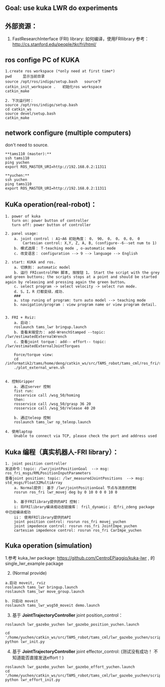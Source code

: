 ## Goal:  use kuka LWR do experiments
## 外部资源：
1. FastResearchInterface (FRI) library:
  如何编译，使用FRIlibrary 参考： http://cs.stanford.edu/people/tkr/fri/html/

## ros confige PC of KUKA
```
1.create ros workspace (*only need at first time*)
pwd     显示当前目录
source /opt/ros/indigo/setup.bash   source下
catkin_init_workspace .   初始化ros workspace
catkin_make

2. 下次运行时：
source /opt/ros/indigo/setup.bash
cd catkin_ws
source devel/setup.bash
catkin_make
```

## network configure (multiple computers)
don't need to source.
```
**tams110 (master):**
ssh tams110
ping yuchen
export ROS_MASTER_URI=http://192.168.0.2:11311

**yuchen:**
ssh yuchen
ping tams110
export ROS_MASTER_URI=http://192.168.0.2:11311
```


## KuKa operation(real-robot)：
```
1. power of kuka
   turn on: power button of controller
   turn off: power button of controller

2. panel usage:
    a. joint control : A1~A6 初始角度： 0， 90， 0， 0， 0，0， 0
        Cartesian control: X,Y, Z, A, B, (configure--6--set num to 1)
    b. 模式选择： T-teaching mode , o-automatic mode
    c. 改变语言： configuration --> 9 --> language --> English

2. start: KUKA and ros.
    a. 切换到： automatic model
    b. 运行 FRIcontrolFNH 脚本, 按按钮 1， Start the script with the grey and green buttons; the scripts stops at a point and should be started again by releasing and pressing again the green button。
    c. select program -> select velocity -> select run mode.
    d. S，I，R 灯都变绿，成功.
    ###
    a. stop runing of program: turn auto model --> teaching mode
    b. navigation/program : view program name or view program detail.


3. FRI + Rviz:
    a. 启动：
    roslaunch tams_lwr bringup.launch
    b. 查看末端受力： add-WrenchStamped --topic: /lwr/estimatedExternalWrench
    c. 查看joint torque： add-- effort-- topic: /lwr/estimatedExternalJointTorques

    Force/torque view:
    cd /informatik2/tams/home/deng/catkin_ws/src/TAMS_robot/tams_cml/ros_fri/scripts
    ./plot_external_wren.sh


4. 控制Gripper
    a. 通过server 控制
    fist run:
    rosservice call /wsg_50/homing
    then:
    rosservice call /wsg_50/grasp 36 20
    rosservice call /wsg_50/release 40 20

    b. 通过teleop 控制
    roslaunch tams_lwr np_teleop.launch

4. 使用laptop
    Unable to connect via TCP, please check the port and address used
```

## Kuka 编程（真实机器人-FRI library）：
```
1. joint position controller
发送命令：topic: /lwr/jointPositionGoal  --> msg: ros_fri_msgs/RMLPositionInputParameters
查看joint position: topic: /lwr_measuredJointPositions  --> msg: std_msgs/Float32MultiArray
    a. Normal提供： 基于 /lwr/jointPositionGoal 节点与消息的控制
    rosrun ros_fri lwr_movej deg by 0 10 0 0 0 10 0

    b. 基于FRIlibrary提供的API 控制：
    i: 将FRIlibrary编译成动态链接库： fril_dynamic； 在fri_zdeng package 中已经编译成功
    ii： 使用FRIlibrary提供的API
    joint position control: rosrun ros_fri movej_yuchen
    joint impedence control: rosrun ros_fri JointImpe_yuchen
    cartesian impedence control: rosrun ros_fri CarImpe_yuchen
```

## Kuka operation (simulation)
1.参考 kuka_lwr package: https://github.com/CentroEPiaggio/kuka-lwr , 的single_lwr_example package

2. (Normal provide)
```
a.启动 moveit, rviz
roslaunch tams_lwr bringup.launch
roslaunch tams_lwr move_group.launch

b. 只启动 moveit
roslaunch tams_lwr_wsg50_moveit demo.launch
```

3. 基于 **JointTrajectoryController** joint position_control：
```
roslaunch lwr_gazebo_yuchen lwr_gazebo_position_yuchen.launch

cd '/home/yuchen/catkin_ws/src/TAMS_robot/tams_cml/lwr_gazebo_yuchen/scripts'
python lwr_init.py
```

4. 基于 **JointTrajectoryController** joint effector_control: (测试没有成功！ 不知道能否直接发送effort！)
```
roslaunch lwr_gazebo_yuchen lwr_gazebo_effort_yuchen.launch
cd '/home/yuchen/catkin_ws/src/TAMS_robot/tams_cml/lwr_gazebo_yuchen/scripts'
python lwr_effort_init.py
```
